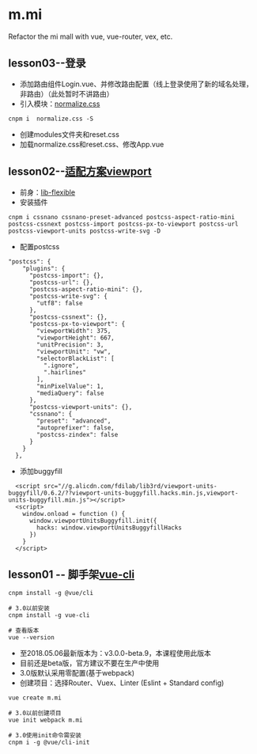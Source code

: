 # m.mi
Refactor the mi mall with vue, vue-router, vex, etc.


## lesson03--登录
+ 添加路由组件Login.vue、并修改路由配置（线上登录使用了新的域名处理，非路由）（此处暂时不讲路由）
+ 引入模块：[normalize.css](https://github.com/necolas/normalize.css)
```
cnpm i  normalize.css -S
```
+ 创建modules文件夹和reset.css
+ 加载normalize.css和reset.css、修改App.vue

## lesson02--[适配方案viewport](https://www.w3cplus.com/mobile/vw-layout-in-vue.html)
+ 前身：[lib-flexible](https://github.com/amfe/lib-flexible)
+ 安装插件
```
cnpm i cssnano cssnano-preset-advanced postcss-aspect-ratio-mini postcss-cssnext postcss-import postcss-px-to-viewport postcss-url postcss-viewport-units postcss-write-svg -D
```
+ 配置postcss
```
"postcss": {
    "plugins": {
      "postcss-import": {},
      "postcss-url": {},
      "postcss-aspect-ratio-mini": {},
      "postcss-write-svg": {
        "utf8": false
      },
      "postcss-cssnext": {},
      "postcss-px-to-viewport": {
        "viewportWidth": 375,
        "viewportHeight": 667,
        "unitPrecision": 3,
        "viewportUnit": "vw",
        "selectorBlackList": [
          ".ignore",
          ".hairlines"
        ],
        "minPixelValue": 1,
        "mediaQuery": false
      },
      "postcss-viewport-units": {},
      "cssnano": {
        "preset": "advanced",
        "autoprefixer": false,
        "postcss-zindex": false
      }
    }
  },
```
+ 添加buggyfill
```
  <script src="//g.alicdn.com/fdilab/lib3rd/viewport-units-buggyfill/0.6.2/??viewport-units-buggyfill.hacks.min.js,viewport-units-buggyfill.min.js"></script>
  <script>
    window.onload = function () {
      window.viewportUnitsBuggyfill.init({
        hacks: window.viewportUnitsBuggyfillHacks
      })
    }
  </script> 
```

## lesson01 -- 脚手架[vue-cli](https://github.com/vuejs/vue-cli)
```
cnpm install -g @vue/cli

# 3.0以前安装
cnpm install -g vue-cli

# 查看版本
vue --version
```
+ 至2018.05.06最新版本为：v3.0.0-beta.9，本课程使用此版本
+ 目前还是beta版，官方建议不要在生产中使用
+ 3.0版默认采用零配置(基于webpack)
+ 创建项目：选择Router、Vuex、Linter (Eslint + Standard config)
```
vue create m.mi

# 3.0以前创建项目
vue init webpack m.mi

# 3.0使用init命令需安装
cnpm i -g @vue/cli-init
```

